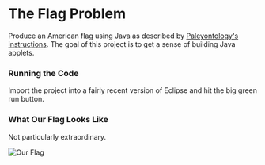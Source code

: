 # The Flag Problem
Produce an American flag using Java as described by [Paleyontology's instructions](http://paleyontology.com/AP_CS/flag.html). The goal of this project is to get a sense of building Java applets. 

### Running the Code
Import the project into a fairly recent version of Eclipse and hit the big green run button.

### What Our Flag Looks Like
Not particularly extraordinary.


![Our Flag](https://puu.sh/qHrtc/77acfa807a.png)
